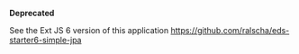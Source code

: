 **Deprecated**

See the Ext JS 6 version of this application
https://github.com/ralscha/eds-starter6-simple-jpa

